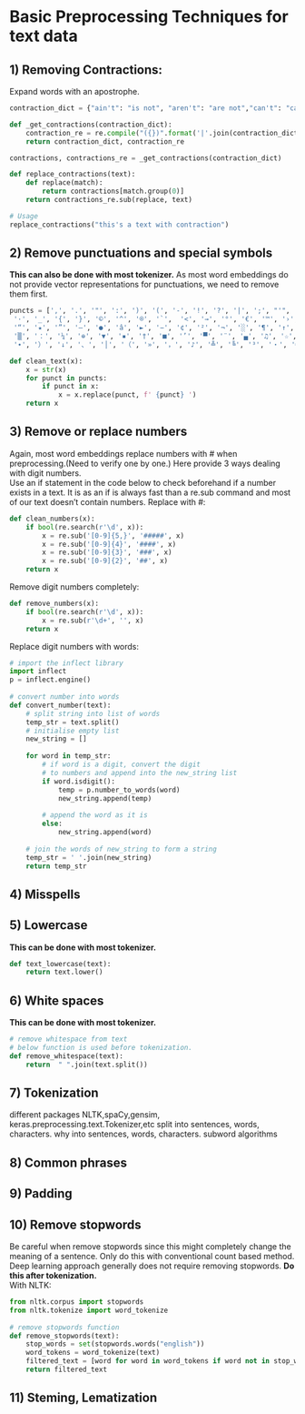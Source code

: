 # Basic Preprocessing Techniques for text data

## 1) Removing Contractions:
Expand words with an apostrophe. 
```python
contraction_dict = {"ain't": "is not", "aren't": "are not","can't": "cannot", "'cause": "because", "could've": "could have", "couldn't": "could not", "didn't": "did not",  "doesn't": "does not", "don't": "do not", "hadn't": "had not", "hasn't": "has not", "haven't": "have not", "he'd": "he would","he'll": "he will", "he's": "he is", "how'd": "how did", "how'd'y": "how do you", "how'll": "how will", "how's": "how is",  "I'd": "I would", "I'd've": "I would have", "I'll": "I will", "I'll've": "I will have","I'm": "I am", "I've": "I have", "i'd": "i would", "i'd've": "i would have", "i'll": "i will",  "i'll've": "i will have","i'm": "i am", "i've": "i have", "isn't": "is not", "it'd": "it would", "it'd've": "it would have", "it'll": "it will", "it'll've": "it will have","it's": "it is", "let's": "let us", "ma'am": "madam", "mayn't": "may not", "might've": "might have","mightn't": "might not","mightn't've": "might not have", "must've": "must have", "mustn't": "must not", "mustn't've": "must not have", "needn't": "need not", "needn't've": "need not have","o'clock": "of the clock", "oughtn't": "ought not", "oughtn't've": "ought not have", "shan't": "shall not", "sha'n't": "shall not", "shan't've": "shall not have", "she'd": "she would", "she'd've": "she would have", "she'll": "she will", "she'll've": "she will have", "she's": "she is", "should've": "should have", "shouldn't": "should not", "shouldn't've": "should not have", "so've": "so have","so's": "so as", "this's": "this is","that'd": "that would", "that'd've": "that would have", "that's": "that is", "there'd": "there would", "there'd've": "there would have", "there's": "there is", "here's": "here is","they'd": "they would", "they'd've": "they would have", "they'll": "they will", "they'll've": "they will have", "they're": "they are", "they've": "they have", "to've": "to have", "wasn't": "was not", "we'd": "we would", "we'd've": "we would have", "we'll": "we will", "we'll've": "we will have", "we're": "we are", "we've": "we have", "weren't": "were not", "what'll": "what will", "what'll've": "what will have", "what're": "what are",  "what's": "what is", "what've": "what have", "when's": "when is", "when've": "when have", "where'd": "where did", "where's": "where is", "where've": "where have", "who'll": "who will", "who'll've": "who will have", "who's": "who is", "who've": "who have", "why's": "why is", "why've": "why have", "will've": "will have", "won't": "will not", "won't've": "will not have", "would've": "would have", "wouldn't": "would not", "wouldn't've": "would not have", "y'all": "you all", "y'all'd": "you all would","y'all'd've": "you all would have","y'all're": "you all are","y'all've": "you all have","you'd": "you would", "you'd've": "you would have", "you'll": "you will", "you'll've": "you will have", "you're": "you are", "you've": "you have"}

def _get_contractions(contraction_dict):
    contraction_re = re.compile("({})".format('|'.join(contraction_dict.keys())))
    return contraction_dict, contraction_re

contractions, contractions_re = _get_contractions(contraction_dict)

def replace_contractions(text):
    def replace(match):
        return contractions[match.group(0)]
    return contractions_re.sub(replace, text)

# Usage
replace_contractions("this's a text with contraction")
```

## 2) Remove punctuations and special symbols
**This can also be done with most tokenizer.** As most word embeddings do not provide vector representations for punctuations, we need to remove them first.
```python
puncts = [',', '.', '"', ':', ')', '(', '-', '!', '?', '|', ';', "'", '$', '&', '/', '[', ']', '>', '%', '=', '#', '*', '+', '\\', '•',  '~', '@', '£',
 '·', '_', '{', '}', '©', '^', '®', '`',  '<', '→', '°', '€', '™', '›',  '♥', '←', '×', '§', '″', '′', 'Â', '█', '½', 'à', '…',
 '“', '★', '”', '–', '●', 'â', '►', '−', '¢', '²', '¬', '░', '¶', '↑', '±', '¿', '▾', '═', '¦', '║', '―', '¥', '▓', '—', '‹', '─',
 '▒', '：', '¼', '⊕', '▼', '▪', '†', '■', '’', '▀', '¨', '▄', '♫', '☆', 'é', '¯', '♦', '¤', '▲', 'è', '¸', '¾', 'Ã', '⋅', '‘', '∞',
 '∙', '）', '↓', '、', '│', '（', '»', '，', '♪', '╩', '╚', '³', '・', '╦', '╣', '╔', '╗', '▬', '❤', 'ï', 'Ø', '¹', '≤', '‡', '√', ]

def clean_text(x):
    x = str(x)
    for punct in puncts:
        if punct in x:
            x = x.replace(punct, f' {punct} ')
    return x
```


## 3) Remove or replace numbers
Again, most word embeddings replace numbers with # when preprocessing.(Need to verify one by one.) Here provide 3 ways dealing with digit numbers.      
Use an if statement in the code below to check beforehand if a number exists in a text. It is as an if is always fast than a re.sub command and most of our text doesn’t contain numbers.
Replace with #:
```python
def clean_numbers(x):
    if bool(re.search(r'\d', x)):
        x = re.sub('[0-9]{5,}', '#####', x)
        x = re.sub('[0-9]{4}', '####', x)
        x = re.sub('[0-9]{3}', '###', x)
        x = re.sub('[0-9]{2}', '##', x)
    return x
```
Remove digit numbers completely:
```python
def remove_numbers(x): 
    if bool(re.search(r'\d', x)):
        x = re.sub(r'\d+', '', x) 
    return x 
```
Replace digit numbers with words:
```python
# import the inflect library 
import inflect 
p = inflect.engine() 
  
# convert number into words 
def convert_number(text): 
    # split string into list of words 
    temp_str = text.split() 
    # initialise empty list 
    new_string = [] 
  
    for word in temp_str: 
        # if word is a digit, convert the digit 
        # to numbers and append into the new_string list 
        if word.isdigit(): 
            temp = p.number_to_words(word) 
            new_string.append(temp) 
  
        # append the word as it is 
        else: 
            new_string.append(word) 
  
    # join the words of new_string to form a string 
    temp_str = ' '.join(new_string) 
    return temp_str 
```
## 4) Misspells
## 5) Lowercase
**This can be done with most tokenizer.**
```python
def text_lowercase(text): 
    return text.lower() 
```
## 6) White spaces
**This can be done with most tokenizer.**
```python
# remove whitespace from text 
# below function is used before tokenization.
def remove_whitespace(text): 
    return  " ".join(text.split()) 
```
## 7) Tokenization
different packages NLTK,spaCy,gensim, keras.preprocessing.text.Tokenizer,etc
split into sentences, words, characters. why into sentences, words, characters.
subword algorithms
## 8) Common phrases
## 9) Padding
## 10) Remove stopwords
Be careful when remove stopwords since this might completely change the meaning of a sentence. Only do this with conventional count based method. Deep learning approach generally does not require removing stopwords. **Do this after tokenization.**   
With NLTK:
```python
from nltk.corpus import stopwords 
from nltk.tokenize import word_tokenize 
  
# remove stopwords function 
def remove_stopwords(text): 
    stop_words = set(stopwords.words("english")) 
    word_tokens = word_tokenize(text) 
    filtered_text = [word for word in word_tokens if word not in stop_words] 
    return filtered_text 
```
## 11) Steming, Lematization

